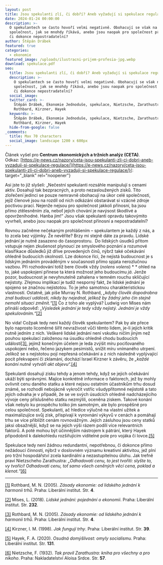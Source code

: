 ```yaml
---
layout: post
title: Jsou spekulanti zlí, či dobří? Aneb vyžadují si spekulace regulace?
date: 2024-01-24 00:00:00
description: >-
  O spekulantech se často hovoří velmi negativně. Obohacují se však na úkor
  společnost, jak se mnohdy říkává, anebo jsou naopak pro společnost přínosní,
  či dokonce nepostradatelní?
author: Štěpán Drábek
featured: true
categories:
  - ekonomie
featured_image: /uploads/ilustracni-prijem-profesia-jpg.webp
download: spekulace.pdf
seo:
  title: Jsou spekulanti zlí, či dobří? Aneb vyžadují si spekulace regulace?
  description: >-
    O spekulantech se často hovoří velmi negativně. Obohacují se však na úkor
    společnost, jak se mnohdy říkává, anebo jsou naopak pro společnost přínosní,
    či dokonce nepostradatelní?
  social_image:
  twitter_card: >-
    Štěpán Drábek, Ekonomie Jednoduše, spekulace, Nietzsche, Zarathustra, Mises,
    Rothbard, Kirzner, Hayek
  keywords: >-
    Štěpán Drábek, Ekonomie Jednoduše, spekulace, Nietzsche, Zarathustra, Mises,
    Rothbard, Kirzner, Hayek
  hide-from-google: false
_comments:
  title: Max 70 characters
  social_image: landscape 1200 x 600px
---
```

Článek vyšel pro&nbsp;**Centrum ekonomických a tržních analýz (CETA)**. Odkaz:&nbsp;[https://e-news.cz/nazory/ceta-jsou-spekulanti-zli-ci-dobri-aneb-vyzaduji-si-spekulace-regulace/](https://e-news.cz/nazory/ceta-jsou-spekulanti-zli-ci-dobri-aneb-vyzaduji-si-spekulace-regulace/){: target="_blank" rel="noopener"}



Asi jste to již slyšeli: „Nečestní spekulanti rozsáhle manipulují s cenami aktiv. Dosahují tak bezpracných, a proto nezasloužených zisků. Tito zlořečení jedinci se pouze nemravně obohacují na úkor celé společnosti, jejíž členové jsou na rozdíl od nich odkázáni obstarávat si vzácné zdroje poctivou prací. Nejenže nejsou pro společnost jakkoli přínosní, ba jsou přímo ztělesněním zla, neboť jejich chování je navýsost škodlivé a opovrženíhodné. Hanba jim!“ Jsou však spekulanti opravdu takovýmito vyvrheli, anebo jsou naopak pro společnost přínosní a nepostradatelní?



Rovnou začněme nečekaným prohlášením – spekulantem je každý z nás, a to zcela bez výjimky. Že nevěříte? Brzy mi stejně dáte za pravdu. Lidské jednání je nutně zasazeno do časoprostoru.&nbsp; Do lidských úsudků přitom vstupuje nejen zkušenost plynoucí ze smyslového poznání a rozumové klasifikace důsledků již dříve provedených činů, nýbrž také očekávání ohledně budoucích okolností. Lze dokonce říci, že nejistá budoucnost je s lidským jednáním prováděným v současnosti přímo spjata nerozlučnou vazbou. Při rozhodování totiž bere člověk vždy (*nolens volens*) * * ohled na to, jaké uspokojení přinese ta která možnost jeho budoucímu *já*. Jenže pozor, budoucnost je nevyhnutelně zahalena v temném rouchu skličující nejistoty. Zřejmou implikací je tudíž nesporný fakt, že lidské jednání je spojeno se značnou nejistotou. To je jeho samotnou charakteristickou vlastností. Ostatně, jak píše Murray N. Rothbard, *„kdyby člověk dopodrobna znal budoucí události, nikdy by nejednal, jelikož by žádný jeho čin stejně nemohl situaci změnit.“*[\[1\]](#_ftn1) Co z toho ale vyplývá? Ludwig von Mises nám přináší odpověď: *„Výsledek jednání je tedy vždy nejistý. Jednání je vždy spekulováním.“*[\[2\]](#_ftn2)



No vida! Cožpak tedy není každý člověk spekulantem? Pak by ale přece bylo naprosto licoměrné šířit nevraživost vůči těmto lidem, je-li jejich kritik nutně jedním z nich. Veškeré lidské jednání není vskutku ničím jiným než pouhou spekulací založenou na úsudku ohledně chodu budoucích událostí[\[3\]](#_ftn3), jejímž konečným účelem je leda zvýšit míru pociťovaného uspokojení nebo, řečeno jazykem pesimistů, snížit míru vnímaného utrpení. Jelikož se s nejistotou pojí nepřesná očekávání a z nich následně vyplývající pocit překvapení či zklamání, dochází Israel Kirzner k závěru, že *„každé konání nutně vytváří akt objevu“.*[\[4\]](#_ftn4)



Spekulanti dosahují zisku tehdy a jenom tehdy, když se jejich očekávání ukáží býti správnými. Majíce konkrétně informace o faktorech, jež by mohly ovlivnit cenu daného statku a které nejsou ostatním účastníkům trhu dosud známé, se rozhodli nebojácně vykročit vstříc všudypřítomné nejistotě a tato jejich odvaha je v případě, že se ve svých úsudcích ohledně nadcházejícího vývoje ceny příslušného statku nezmýlili, oceněna ziskem. Takové konání však nebylo ku prospěchu toliko jim samotným, ale bylo prospěšné pro celou společnost. Spekulanti, ač hledíce výlučně na vlastní užitek a maximalizujíce svůj zisk, přispívají k vyrovnání výkyvů v cenách a pomáhají trhu se více přiblížit cenám rovnovážným. Jejich zásluhou jsou ceny statků jaksi obsažnější, když se na jejich výši rázem podílí více relevantních faktorů. A poté mohou být účinnějším nástrojem k pátrání, který Hayek připodobnil k dalekohledu rozšiřujícím viditelné pole pro vojáka či lovce.[\[5\]](#_ftn5)



Spekulace tedy není žádnou redundantní, nepotřebnou, či dokonce přímo nežádoucí činností, nýbrž v doslovném významu kreativní aktivitou, jež plní pro tržní hospodářství zcela kardinální a nezastupitelnou úlohu. Jak trefně praví Nietzscheho Zarathustra: *„Odhadovati cenu, to jest tvořiti: slyšte to, vy tvořící! Odhadovati cenu, toť samo všech ceněných věcí cena, poklad a klenot.“*[\[6\]](#_ftn6)



---

[\[1\]](applewebdata://B759EAF8-3459-487B-A730-9D4137093310#_ftnref1) Rothbard, M. N. (2005). *Zásady ekonomie: od lidského jednání k harmonii trhů*. Praha: Liberální institut. Str.&nbsp;**4**.

[\[2\]](applewebdata://B759EAF8-3459-487B-A730-9D4137093310#_ftnref2) Mises, L. (2018). *Lidské jednání: pojednání o ekonomii*. Praha: Liberální institut. Str. **232**.

[\[3\]](applewebdata://B759EAF8-3459-487B-A730-9D4137093310#_ftnref3) Rothbard, M. N. (2005). *Zásady ekonomie: od lidského jednání k harmonii trhů*. Praha: Liberální institut. Str.&nbsp;**4**.

[\[4\]](applewebdata://B759EAF8-3459-487B-A730-9D4137093310#_ftnref4) Kirzner, I. M. (1998). *Jak fungují trhy*. Praha: Liberální institut. Str. **39**.

[\[5\]](applewebdata://B759EAF8-3459-487B-A730-9D4137093310#_ftnref5) Hayek, F. A. (2020). *Osudná domýšlivost: omyly socialismu*. Praha: Liberální institut. Str. **131**.

[\[6\]](applewebdata://B759EAF8-3459-487B-A730-9D4137093310#_ftnref6) Nietzsche, F. (1932). *Tak pravil Zarathustra: kniha pro všechny a pro nikoho*. Praha: Nakladatelství Aloisa Srdce. Str. **57**.